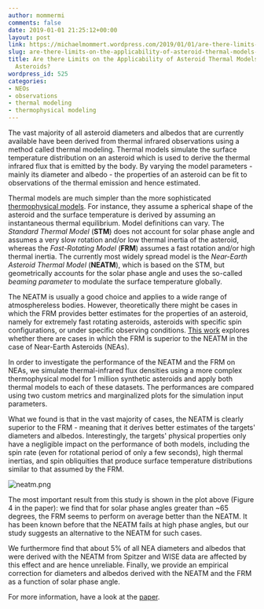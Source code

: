 ```yaml
---
author: mommermi
comments: false
date: 2019-01-01 21:25:12+00:00
layout: post
link: https://michaelmommert.wordpress.com/2019/01/01/are-there-limits-on-the-applicability-of-asteroid-thermal-models-for-near-earth-asteroids/
slug: are-there-limits-on-the-applicability-of-asteroid-thermal-models-for-near-earth-asteroids
title: Are there Limits on the Applicability of Asteroid Thermal Models for Near-Earth
  Asteroids?
wordpress_id: 525
categories:
- NEOs
- observations
- thermal modeling
- thermophysical modeling
---
```


The vast majority of all asteroid diameters and albedos that are currently available have been derived from thermal infrared observations using a method called thermal modeling. Thermal models simulate the surface temperature distribution on an asteroid which is used to derive the thermal infrared flux that is emitted by the body. By varying the model parameters - mainly its diameter and albedo - the properties of an asteroid can be fit to observations of the thermal emission and hence estimated.

Thermal models are much simpler than the more sophisticated [thermophysical models](https://michaelmommert.wordpress.com/2014/10/19/physical-properties-of-two-tiny-asteroids-from-spitzer-observations/). For instance, they assume a spherical shape of the asteroid and the surface temperature is derived by assuming an instantaneous thermal equilibrium. Model definitions can vary. The _Standard Thermal Model_ (**STM**) does not account for solar phase angle and assumes a very slow rotation and/or low thermal inertia of the asteroid, whereas the _Fast-Rotating Model_ (**FRM**) assumes a fast rotation and/or high thermal inertia. The currently most widely spread model is the _Near-Earth Asteroid Thermal Model_ (**NEATM**), which is based on the STM, but geometrically accounts for the solar phase angle and uses the so-called _beaming parameter_ to modulate the surface temperature globally.

The NEATM is usually a good choice and applies to a wide range of atmosphereless bodies. However, theoretically there might be cases in which the FRM provides better estimates for the properties of an asteroid, namely for extremely fast rotating asteroids, asteroids with specific spin configurations, or under specific observing conditions. [This work](https://arxiv.org/abs/1801.03628) explores whether there are cases in which the FRM is superior to the NEATM in the case of Near-Earth Asteroids (NEAs).

In order to investigate the performance of the NEATM and the FRM on NEAs, we simulate thermal-infrared flux densities using a more complex thermophysical model for 1 million synthetic asteroids and apply both thermal models to each of these datasets. The performances are compared using two custom metrics and marginalized plots for the simulation input parameters.

What we found is that in the vast majority of cases, the NEATM is clearly superior to the FRM - meaning that it derives better estimates of the targets' diameters and albedos. Interestingly, the targets' physical properties only have a negligible impact on the performance of both models, including the spin rate (even for rotational period of only a few seconds), high thermal inertias, and spin obliquities that produce surface temperature distributions similar to that assumed by the FRM.

![neatm.png](https://michaelmommert.files.wordpress.com/2019/01/neatm.png)

The most important result from this study is shown in the plot above (Figure 4 in the paper): we find that for solar phase angles greater than ~65 degrees, the FRM seems to perform on average better than the NEATM. It has been known before that the NEATM fails at high phase angles, but our study suggests an alternative to the NEATM for such cases.

We furthermore find that about 5% of all NEA diameters and albedos that were derived with the NEATM from Spitzer and WISE data are affected by this effect and are hence unreliable. Finally, we provide an empirical correction for diameters and albedos derived with the NEATM and the FRM as a function of solar phase angle.

For more information, have a look at the [paper](https://arxiv.org/pdf/1801.03628.pdf).
